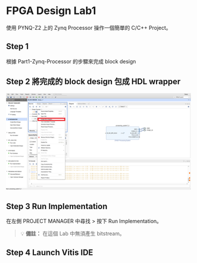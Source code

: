 # FPGA Design Lab1

使用 PYNQ-Z2 上的 Zynq Processor 操作一個簡單的 C/C++ Project。

## Step 1 
根據 Part1-Zynq-Processor 的步驟來完成 block design

## Step 2 將完成的 block design 包成 HDL wrapper
![](png/Create_HDL_Wrapper.png)

## Step 3 Run Implementation
在左側 PROJECT MANAGER 中尋找 > 按下 Run Implementation。
> 💡 **備註：** 在這個 Lab 中無須產生 bitstream。

## Step 4 Launch Vitis IDE
